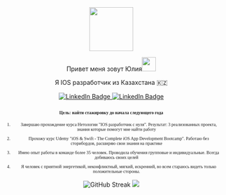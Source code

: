 <div align="center">
  <img src="https://media.giphy.com/media/M9gbBd9nbDrOTu1Mqx/giphy.gif" width="100"/>
</div> <div align="center">
<p style="text-align: center;">Привет меня зовут Юлия<a href="https://github.com/blackcater/blackcater/raw/main/images/Hi.gif" rel="noopener noreferrer" target="_blank"><img src="https://github.com/blackcater/blackcater/raw/main/images/Hi.gif" height="32"></a></p>
<p style="text-align: center;">Я IOS разработчик из Казахстана 🇰🇿</p>
</h3>
<div id="badges" align="center">
  <a href="https://www.linkedin.com/in/hramkovajulia">
    <img src="https://img.shields.io/badge/LinkedIn-blue?style=for-the-badge&logo=linkedin&logoColor=white" alt="LinkedIn Badge"/>
  </a>
  <a href="https://tlgg.ru/juliahramkova">
    <img src="https://img.shields.io/badge/Telegram-blue?&style=for-the-badge" alt="LinkedIn Badge"/>
  </a>
</div>
<div id="badges" align="center">
<img src="https://komarev.com/ghpvc/?username=HramkovaJulia&style=flat-square&color=blue" alt=""/>

<h3 align="center" dir="auto"><span style="font-family: Symbol; font-size: 10px;">Цель: найти стажировку до начала следующего года</span></h3>
<ol dir="auto">
    <li style="font-family: Symbol; font-size: 10px;">
        <p dir="auto">🤘 Завершаю прохождение курса Нетологии &quot;IOS разработчик с нуля&quot;. Результат: 3 реализованных проекта, знания которые помогут мне найти работу</p>
    </li>
    <li style="font-family: Symbol; font-size: 10px;">
        <p dir="auto">👀 Прохожу курс Udemy &quot;iOS &amp; Swift - The Complete iOS App Development Bootcamp&quot;. Работаю без сторибордов, расширяю свои знания на практике</p>
    </li>
    <li style="font-family: Symbol; font-size: 10px;">
        <p dir="auto">🐳&nbsp;Имею опыт работы в команде более 35 человек. Проводила обучения групповые и индивидуальные. Всегда добиваюсь своих целей</p>
    </li>
    <li style="font-family: Symbol; font-size: 10px;">
        <p dir="auto">🐙 Я человек с приятной энергетикой, неконфликтный, мягкий, искренний, во всем стараюсь видеть только положительные стороны.</p>
    </li>
</ol>

![GitHub Streak](http://github-readme-streak-stats.herokuapp.com?user=HramkovaJulia&theme=dracula&hide_border=%D0%9B%D0%9E%D0%96%D0%AC)
<picture> <source 
  srcset="https://github-readme-stats.vercel.app/api?username=HramkovaJulia&show_icons=true&theme=dark"
  media="(prefers-color-scheme: dark)"
/>
<source
  srcset="https://github-readme-stats.vercel.app/api?username=aHramkovaJulia&show_icons=true"
  media="(prefers-color-scheme: light), (prefers-color-scheme: no-preference)"
/>
<img src="https://github-readme-stats.vercel.app/api?username=HramkovaJulia&show_icons=true" />
</picture>

